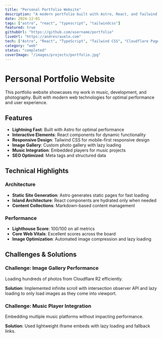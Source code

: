 ```yaml
---
title: "Personal Portfolio Website"
description: "A modern portfolio built with Astro, React, and Tailwind CSS"
date: 2024-12-01
tags: ["astro", "react", "typescript", "tailwindcss"]
featured: true
githubUrl: "https://github.com/username/portfolio"
liveUrl: "https://andresravelo.com"
tech: ["Astro", "React", "TypeScript", "Tailwind CSS", "Cloudflare Pages"]
category: "web"
status: "completed"
coverImage: "/images/projects/portfolio.jpg"
---
```


# Personal Portfolio Website

This portfolio website showcases my work in music, development, and photography. Built with modern web technologies for optimal performance and user experience.

## Features

- **Lightning Fast**: Built with Astro for optimal performance
- **Interactive Elements**: React components for dynamic functionality
- **Responsive Design**: Tailwind CSS for mobile-first responsive design
- **Image Gallery**: Custom photo gallery with lazy loading
- **Music Integration**: Embedded players for music projects
- **SEO Optimized**: Meta tags and structured data

## Technical Highlights

### Architecture
- **Static Site Generation**: Astro generates static pages for fast loading
- **Island Architecture**: React components are hydrated only when needed
- **Content Collections**: Markdown-based content management

### Performance
- **Lighthouse Score**: 100/100 on all metrics
- **Core Web Vitals**: Excellent scores across the board
- **Image Optimization**: Automated image compression and lazy loading

## Challenges & Solutions

### Challenge: Image Gallery Performance
Loading hundreds of photos from Cloudflare R2 efficiently.

**Solution**: Implemented infinite scroll with intersection observer API and lazy loading to only load images as they come into viewport.

### Challenge: Music Player Integration
Embedding multiple music platforms without impacting performance.

**Solution**: Used lightweight iframe embeds with lazy loading and fallback links.